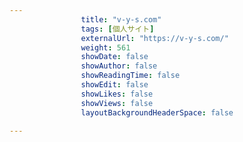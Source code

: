 ---
                title: "v-y-s.com"
                tags: [個人サイト]
                externalUrl: "https://v-y-s.com/"
                weight: 561
                showDate: false
                showAuthor: false
                showReadingTime: false
                showEdit: false
                showLikes: false
                showViews: false
                layoutBackgroundHeaderSpace: false
                ---

